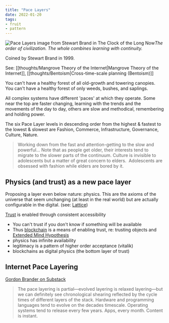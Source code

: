 ```yaml
---
title: "Pace Layers"
date: 2022-01-20
tags:
- fruit
- pattern
---
```


![Pace Layers image from Stewart Brand in The Clock of the Long Now](/thoughts/images/pace-layers.png)*The order of civilization. The whole combines learning with continuity.*

Coined by Stewart Brand in 1999.

See: [[thoughts/Mangrove Theory of the Internet|Mangrove Theory of the Internet]], [[thoughts/Bentoism|Cross-time-scale planning (Bentoism)]]

You can't have a healthy forest of all old-growth and towering canopies. You can't have a healthy forest of only weeds, bushes, and saplings.

All complex systems have different 'paces' at which they operate. Some near the top are faster changing, learning with the trends and the movements of the day to day, others are slow and methodical, remembering and holding power. 

The six Pace Layer levels in descending order from the highest & fastest to the lowest & slowest are Fashion, Commerce, Infrastructure, Governance, Culture, Nature.

> Working down from the fast and attention-getting to the slow and powerful... Note that as people get older, their interests tend to migrate to the slower parts of the continuum. Culture is invisible to adolescents but a matter of great concern to elders.  Adolescents are obsessed with fashion while elders are bored by it.

## Physics (and trust) as a new pace layer
Proposing a layer even below nature: physics. This are the axioms of the universe that seem unchanging (at least in the real world) but are actually configurable in the digital. (see: [Lattice](https://twitter.com/latticexyz))

[Trust](thoughts/trust.md) is enabled through consistent accessibility
-   You can't trust if you don't know if something will be available
-   Thus [blockchain](thoughts/blockchain.md) is a means of enabling trust, re: trusting objects and [Extended Mind Hypothesis](thoughts/Extended%20Mind%20Hypothesis.md)
-   physics has infinite availability
-   legitimacy is a pattern of higher order acceptance (vitalik)
-  blockchains as digital physics (the bottom layer of trust)

## Internet Pace Layering
[Gordon Brander on Substack](https://subconscious.substack.com/p/layered-protocols)

> The pace layering is partial—evolved layering is relaxed layering—but we can definitely see chronological shearing reflected by the cycle times of different layers of the stack. Hardware and programming languages tend to evolve on the decades timescale. Operating systems tend to release every few years. Apps, every month. Content is instant.

